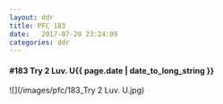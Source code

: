 ```yaml
---
layout: ddr
title: PFC 183
date:   2017-07-20 23:24:09
categories: ddr
---
```


#### **#183** Try 2 Luv. U<span class="pull-right">{{ page.date | date_to_long_string }}</span>
![](/images/pfc/183_Try 2 Luv. U.jpg)

